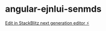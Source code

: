 # angular-ejnlui-senmds

[Edit in StackBlitz next generation editor ⚡️](https://stackblitz.com/~/github.com/schhatbar/angular-ejnlui-senmds)